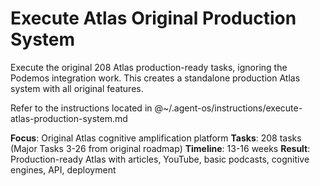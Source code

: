 # Execute Atlas Original Production System

Execute the original 208 Atlas production-ready tasks, ignoring the Podemos integration work. This creates a standalone production Atlas system with all original features.

Refer to the instructions located in @~/.agent-os/instructions/execute-atlas-production-system.md

**Focus**: Original Atlas cognitive amplification platform
**Tasks**: 208 tasks (Major Tasks 3-26 from original roadmap)
**Timeline**: 13-16 weeks
**Result**: Production-ready Atlas with articles, YouTube, basic podcasts, cognitive engines, API, deployment